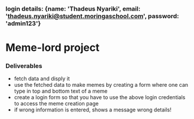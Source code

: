 ### login details: {name: 'Thadeus Nyariki', email: 'thadeus.nyariki@student.moringaschool.com', password: 'admin123'}

# Meme-lord project
### Deliverables
- fetch data and disply it
- use the fetched data to make memes by creating a form where one can type in top and bottom text of a meme
- create a login form so that you have to use the above login credentials to access the meme creation page
- if wrong information is entered, shows a message wrong details!
